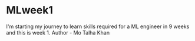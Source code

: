 # MLweek1
I'm starting my journey to learn skills required for a ML engineer in 9 weeks and this is week 1.
Author - Mo Talha Khan

